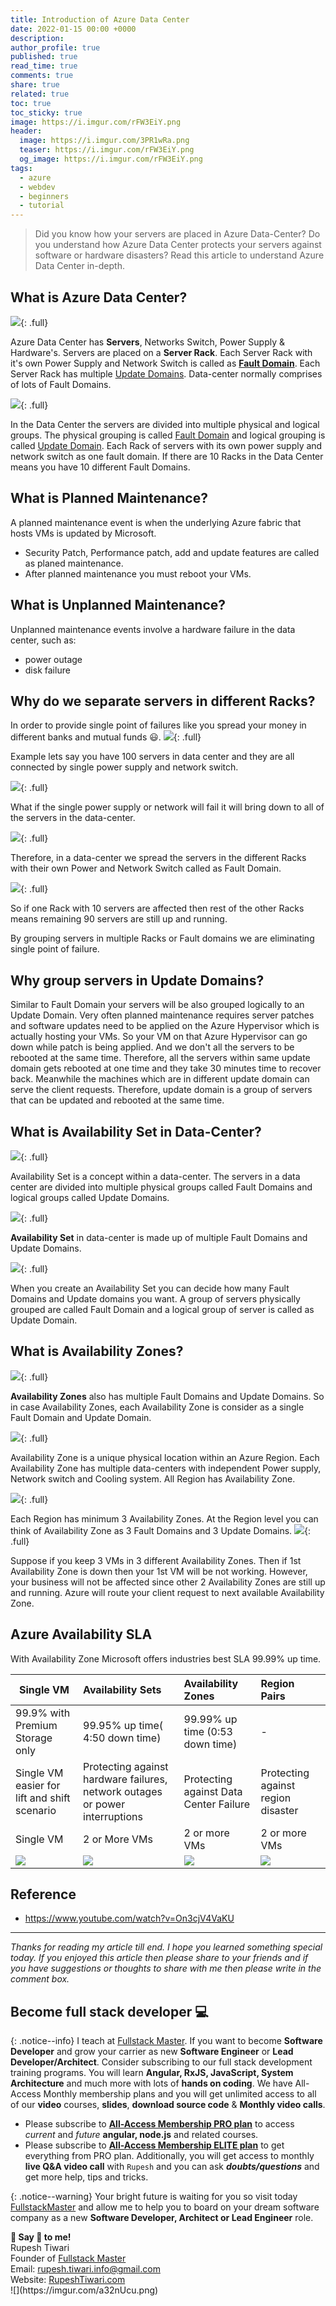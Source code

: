 ```yaml
---
title: Introduction of Azure Data Center
date: 2022-01-15 00:00 +0000
description:
author_profile: true
published: true
read_time: true
comments: true
share: true
related: true
toc: true
toc_sticky: true
image: https://i.imgur.com/rFW3EiY.png
header:
  image: https://i.imgur.com/3PR1wRa.png
  teaser: https://i.imgur.com/rFW3EiY.png
  og_image: https://i.imgur.com/rFW3EiY.png
tags:
  - azure
  - webdev
  - beginners
  - tutorial
---
```


> Did you know how your servers are placed in Azure Data-Center? Do you understand how Azure Data Center protects your servers against software or hardware disasters? Read this article to understand Azure Data Center in-depth.

## What is Azure Data Center?

![](https://i.imgur.com/VLOm3Gl.png){: .full}

Azure Data Center has **Servers**, Networks Switch, Power Supply & Hardware's. Servers are placed on a **Server Rack**. Each Server Rack with it's own Power Supply and Network Switch is called as [**Fault Domain**](#why-do-we-separate-servers-in-different-racks). Each Server Rack has multiple [Update Domains](#why-group-servers-in-update-domains). Data-center normally comprises of lots of Fault Domains.

![](https://imgur.com/m79b5dF.png){: .full}

In the Data Center the servers are divided into multiple physical and logical groups. The physical grouping is called [Fault Domain](#why-do-we-separate-servers-in-different-racks) and logical grouping is called [Update Domain](#why-group-servers-in-update-domains). Each Rack of servers with its own power supply and network switch as one fault domain. If there are 10 Racks in the Data Center means you have 10 different Fault Domains.

## What is Planned Maintenance?

A planned maintenance event is when the underlying Azure fabric that hosts VMs is updated by Microsoft.

- Security Patch, Performance patch, add and update features are called as planed maintenance.
- After planned maintenance you must reboot your VMs.

## What is Unplanned Maintenance?

Unplanned maintenance events involve a hardware failure in the data center, such as:

- power outage
- disk failure

## Why do we separate servers in different Racks?

In order to provide single point of failures like you spread your money in different banks and mutual funds 😃.
![](https://i.imgur.com/UOB76UE.png){: .full}

Example lets say you have 100 servers in data center and they are all connected by single power supply and network switch.

![](https://i.imgur.com/DTQaHad.png){: .full}

What if the single power supply or network will fail it will bring down to all of the servers in the data-center.

![](https://i.imgur.com/vmfzt7W.png){: .full}

Therefore, in a data-center we spread the servers in the different Racks with their own Power and Network Switch called as Fault Domain.

![](https://i.imgur.com/RPs6DUa.png){: .full}

So if one Rack with 10 servers are affected then rest of the other Racks means remaining 90 servers are still up and running.

By grouping servers in multiple Racks or Fault domains we are eliminating single point of failure.

## Why group servers in Update Domains?

Similar to Fault Domain your servers will be also grouped logically to an Update Domain. Very often planned maintenance requires server patches and software updates need to be applied on the Azure Hypervisor which is actually hosting your VMs. So your VM on that Azure Hypervisor can go down while patch is being applied. And we don't all the servers to be rebooted at the same time.
Therefore, all the servers within same update domain gets rebooted at one time and they take 30 minutes time to recover back. Meanwhile the machines which are in different update domain can serve the client requests. Therefore, update domain is a group of servers that can be updated and rebooted at the same time.

## What is Availability Set in Data-Center?

![](https://i.imgur.com/DvS3Egk.png){: .full}

Availability Set is a concept within a data-center. The servers in a data center are divided into multiple physical groups called Fault Domains and logical groups called Update Domains.

![](https://i.imgur.com/WbB1nfl.png){: .full}

**Availability Set** in data-center is made up of multiple Fault Domains and Update Domains.

![](https://i.imgur.com/6LXoZsL.png){: .full}

When you create an Availability Set you can decide how many Fault Domains and Update domains you want. A group of servers physically grouped are called Fault Domain and a logical group of server is called as Update Domain.

## What is Availability Zones?

![](https://i.imgur.com/nUp33NS.png){: .full}

**Availability Zones** also has multiple Fault Domains and Update Domains. So in case Availability Zones, each Availability Zone is consider as a single Fault Domain and Update Domain.

![](https://i.imgur.com/HcY2l6z.png){: .full}

Availability Zone is a unique physical location within an Azure Region. Each Availability Zone has multiple data-centers with independent Power supply, Network switch and Cooling system. All Region has Availability Zone.

![](https://i.imgur.com/mCvNCTS.png){: .full}

Each Region has minimum 3 Availability Zones. At the Region level you can think of Availability Zone as 3 Fault Domains and 3 Update Domains.
![](https://i.imgur.com/M9JL273.png){: .full}

Suppose if you keep 3 VMs in 3 different Availability Zones. Then if 1st Availability Zone is down then your 1st VM will be not working. However, your business will not be affected since other 2 Availability Zones are still up and running. Azure will route your client request to next available Availability Zone.

## Azure Availability SLA

With Availability Zone Microsoft offers industries best SLA 99.99% up time.

| Single VM                                    | Availability Sets                                                            | Availability Zones                     | Region Pairs                       |
| -------------------------------------------- | :--------------------------------------------------------------------------- | :------------------------------------- | :--------------------------------- |
| 99.9% with Premium Storage only              | 99.95% up time( 4:50 down time)                                              | 99.99% up time (0:53 down time)        | -                                  |
| Single VM easier for lift and shift scenario | Protecting against hardware failures, network outages or power interruptions | Protecting against Data Center Failure | Protecting against region disaster |
| Single VM                                    | 2 or More VMs                                                                | 2 or more VMs                          | 2 or more VMs                      |
| ![](https://imgur.com/vKlJkWt.png)           | ![](https://imgur.com/YS2YNDx.png)                                           | ![](https://imgur.com/qPsYLLC.png)     | ![](https://imgur.com/bJlTzJr.png) |

## Reference

- https://www.youtube.com/watch?v=On3cjV4VaKU

---

_Thanks for reading my article till end. I hope you learned something special today. If you enjoyed this article then please share to your friends and if you have suggestions or thoughts to share with me then please write in the comment box._

## Become full stack developer 💻

{: .notice--info}
I teach at [Fullstack Master](https://www.fullstackmaster.net). If you want to become **Software Developer** and grow your carrier as new **Software Engineer** or **Lead Developer/Architect**. Consider subscribing to our full stack development training programs. You will learn **Angular, RxJS, JavaScript, System Architecture** and much more with lots of **hands on coding**. We have All-Access Monthly membership plans and you will get unlimited access to all of our **video** courses, **slides**, **download source code** & **Monthly video calls**.

- Please subscribe to **[All-Access Membership PRO plan](https://www.fullstackmaster.net/pro)** to access _current_ and _future_ **angular, node.js** and related courses.
- Please subscribe to **[All-Access Membership ELITE plan](https://www.fullstackmaster.net/elite)** to get everything from PRO plan. Additionally, you will get access to monthly **live Q&A video call** with `Rupesh` and you can ask **_doubts/questions_** and get more help, tips and tricks.

{: .notice--warning}
Your bright future is waiting for you so visit today [FullstackMaster](www.fullstackmaster.net) and allow me to help you to board on your dream software company as a new **Software Developer, Architect or Lead Engineer** role.

<div class="notice--success">
<strong>💖 Say 👋 to me!</strong>
<br>Rupesh Tiwari
<br>Founder of <a href="https://www.fullstackmaster.net">Fullstack Master </a>
<br>Email: <a href="mailto:rupesh.tiwari.info@gmail.com?subject=Hi">rupesh.tiwari.info@gmail.com</a>
<br>Website: <a href="https://www.rupeshtiwari.com">RupeshTiwari.com </a>
</div>
![](https://imgur.com/a32nUcu.png)
